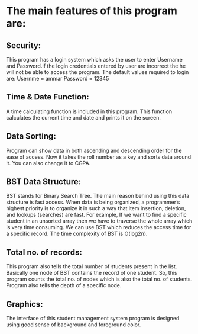 # The main features of this program are:

## Security:
This program has a login system which asks the user to enter Username and Password.If the login credentials entered by user are incorrect the he will not be able to access the program. The default values required to login are:
Usernme = ammar
Password = 12345

## Time & Date Function:
A time calculating function is included in this program. This function calculates the current time and date and prints it on the screen.

## Data Sorting:
Program can show data in both ascending and descending order for the ease of access. Now it takes the roll number as a key and sorts data around it. You can also change it to CGPA.

## BST Data Structure:
BST stands for Binary Search Tree. The main reason behind using this data structure is fast access. When data is being organized, a programmer’s highest priority is to organize it in such a way that item insertion, deletion, and lookups (searches) are fast. For example, If we want to find a specific student in an unsorted array then we have to traverse the whole array which is very time consuming. We can use BST which reduces the access time for a specific record. The time complexity of BST is O(log2n).

## Total no. of records:
This program also tells the total number of students present in the list. Basically one node of BST contains the record of one student. So, this program counts the total no. of nodes which is also the total no. of students. Program also tells the depth of a specific node.

## Graphics:
The interface of this student management system program is designed using good sense of background and foreground color.

